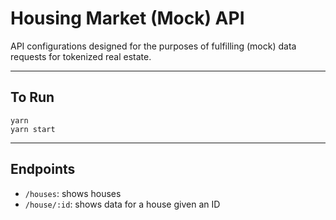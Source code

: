 # Housing Market (Mock) API

API configurations designed for the purposes of fulfilling (mock) data requests for tokenized real estate.

---

## To Run
```
yarn
yarn start
```

---

## Endpoints
- `/houses`: shows houses
- `/house/:id`: shows data for a house given an ID